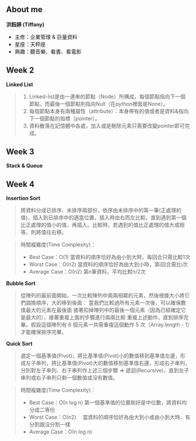 About me
---------
**洪鈺婷 (Tiffany)**
* 主修：企業管理 & 巨量資料
* 星座：天秤座
* 興趣：聽音樂、看書、看電影



Week 2
---------
**Linked List**
> 1.  Linked-list是由一連串的節點（Node）所構成，每個節點指向下一個節點，而最後一個節點則指向Null（在python裡面是None）。
> 2.  每個節點本身有兩種屬性（attribute）：本身帶有的值或者是資料&指向下一個節點的指標（pointer）。
> 3.  資料散落在記憶體中各處，加入或是刪除元素只需要改變pointer即可完成。



Week 3
--------
**Stack & Queue**




Week 4
---------
**Insertion Sort**
> 將資料分成已排序、未排序兩部份，依序由未排序中的第一筆(正處理的值)，插入到已排序中的適當位置，插入時由右而左比較，直到遇到第一個比正處理的值小的值，再插入。比較時，若遇到的值比正處理的值大或相等，則將值往右移。

> 時間複雜度(Time Complexity)：
> * Best Case：Ο(1)
>   當資料的順序恰好為由小到大時，每回合只需比較1次
> * Worst Case：Ο(n2)
>   當資料的順序恰好為由大到小時，第i回合需比i次
> * Average Case：Ο(n2)
>   第n筆資料，平均比較n/2次

**Bubble Sort**
> 從陣列的最前面開始，一次比較陣列中兩兩相鄰的元素，然後根據大小將它們調換順序，大的移到後面：
> 當我們比較過所有元素一次後，可以確保數值最大的元素在最後面
> 接著扣掉陣列中的最後一個元素（因為已經確定它是最大的），接著重複上面的步驟進行兩兩比較
> 重複上述動作，直到排序完畢。假設這個陣列有 6 個元素一共需重複這個動作 5 次（Array.length - 1）才能確保排序完畢。

**Quick Sort**
> 選定一個基準值(Pivot)，將比基準值(Pivot)小的數值移到基準值左邊，形成左子串列，將比基準值(Pivot)大的數值移到基準值右邊，形成右子串列，分別對左子串列、右子串列作上述三個步驟 ⇒ 遞迴(Recursive)，直到左子串列或右子串列只剩一個數值或沒有數值。

> 時間複雜度(Time Complexity)：
> * Best Case：Ο(n log n)
    第一個基準值的位置剛好是中位數，將資料均分成二等份
> * Worst Case：Ο(n2)　
    當資料的順序恰好為由大到小或由小到大時，有分割跟沒分割一樣
> * Average Case：Ο(n log n)
